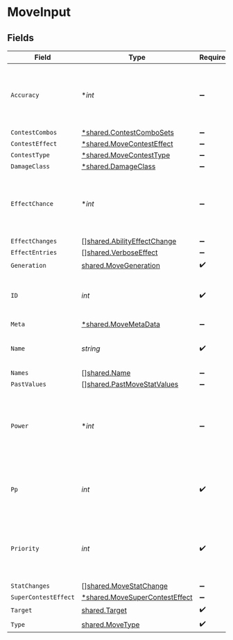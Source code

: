 # MoveInput


## Fields

| Field                                                                                  | Type                                                                                   | Required                                                                               | Description                                                                            |
| -------------------------------------------------------------------------------------- | -------------------------------------------------------------------------------------- | -------------------------------------------------------------------------------------- | -------------------------------------------------------------------------------------- |
| `Accuracy`                                                                             | **int*                                                                                 | :heavy_minus_sign:                                                                     | The percent value of how likely this move is to be successful                          |
| `ContestCombos`                                                                        | [*shared.ContestComboSets](../../../pkg/models/shared/contestcombosets.md)             | :heavy_minus_sign:                                                                     | N/A                                                                                    |
| `ContestEffect`                                                                        | [*shared.MoveContestEffect](../../../pkg/models/shared/movecontesteffect.md)           | :heavy_minus_sign:                                                                     | N/A                                                                                    |
| `ContestType`                                                                          | [*shared.MoveContestType](../../../pkg/models/shared/movecontesttype.md)               | :heavy_minus_sign:                                                                     | N/A                                                                                    |
| `DamageClass`                                                                          | [*shared.DamageClass](../../../pkg/models/shared/damageclass.md)                       | :heavy_minus_sign:                                                                     | N/A                                                                                    |
| `EffectChance`                                                                         | **int*                                                                                 | :heavy_minus_sign:                                                                     | The percent value of the additional effects this move has occuring                     |
| `EffectChanges`                                                                        | [][shared.AbilityEffectChange](../../../pkg/models/shared/abilityeffectchange.md)      | :heavy_minus_sign:                                                                     | N/A                                                                                    |
| `EffectEntries`                                                                        | [][shared.VerboseEffect](../../../pkg/models/shared/verboseeffect.md)                  | :heavy_minus_sign:                                                                     | N/A                                                                                    |
| `Generation`                                                                           | [shared.MoveGeneration](../../../pkg/models/shared/movegeneration.md)                  | :heavy_check_mark:                                                                     | N/A                                                                                    |
| `ID`                                                                                   | *int*                                                                                  | :heavy_check_mark:                                                                     | The identifier for this move resource                                                  |
| `Meta`                                                                                 | [*shared.MoveMetaData](../../../pkg/models/shared/movemetadata.md)                     | :heavy_minus_sign:                                                                     | N/A                                                                                    |
| `Name`                                                                                 | *string*                                                                               | :heavy_check_mark:                                                                     | The name for this move resource                                                        |
| `Names`                                                                                | [][shared.Name](../../../pkg/models/shared/name.md)                                    | :heavy_minus_sign:                                                                     | N/A                                                                                    |
| `PastValues`                                                                           | [][shared.PastMoveStatValues](../../../pkg/models/shared/pastmovestatvalues.md)        | :heavy_minus_sign:                                                                     | N/A                                                                                    |
| `Power`                                                                                | **int*                                                                                 | :heavy_minus_sign:                                                                     | The base power of this move with a value of 0 if it does not have a base power         |
| `Pp`                                                                                   | *int*                                                                                  | :heavy_check_mark:                                                                     | Power points. The number of times this move can be used                                |
| `Priority`                                                                             | *int*                                                                                  | :heavy_check_mark:                                                                     | A value of 0 means this move goes last in the turn, and 1 means it goes first          |
| `StatChanges`                                                                          | [][shared.MoveStatChange](../../../pkg/models/shared/movestatchange.md)                | :heavy_minus_sign:                                                                     | N/A                                                                                    |
| `SuperContestEffect`                                                                   | [*shared.MoveSuperContestEffect](../../../pkg/models/shared/movesupercontesteffect.md) | :heavy_minus_sign:                                                                     | N/A                                                                                    |
| `Target`                                                                               | [shared.Target](../../../pkg/models/shared/target.md)                                  | :heavy_check_mark:                                                                     | N/A                                                                                    |
| `Type`                                                                                 | [shared.MoveType](../../../pkg/models/shared/movetype.md)                              | :heavy_check_mark:                                                                     | N/A                                                                                    |